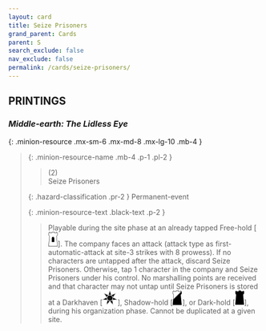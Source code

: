 ```yaml
---
layout: card
title: Seize Prisoners
grand_parent: Cards
parent: S
search_exclude: false
nav_exclude: false
permalink: /cards/seize-prisoners/
---
```


## PRINTINGS


### _Middle-earth: The Lidless Eye_

{: .minion-resource .mx-sm-6 .mx-md-8 .mx-lg-10 .mb-4 }
> {: .minion-resource-name .mb-4 .p-1 .pl-2 }
> > <div class="hazard-mp">(2)</div>
> > <div class="card-name">Seize Prisoners</div>
>
> {: .hazard-classification .pr-2 }
> Permanent-event
>
> {: .minion-resource-text .black-text .p-2 }
> > Playable during the site phase at an already tapped Free-hold \[![](/assets/images/free-hold.svg)]. The company faces an attack (attack type as first-automatic-attack at site-3 strikes with 8 prowess). If no characters are untapped after the attack, discard Seize Prisoners. Otherwise, tap 1 character in the company and Seize Prisoners under his control. No marshalling points are received and that character may not untap until Seize Prisoners is stored at a Darkhaven \[![](/assets/images/dark-haven.svg)], Shadow-hold \[![](/assets/images/shadow-hold.svg)], or Dark-hold \[![](/assets/images/dark-hold.svg)], during his organization phase. Cannot be duplicated at a given site. 
> 
